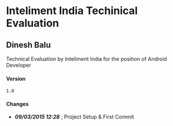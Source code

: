 # Inteliment India Techinical Evaluation
## Dinesh Balu
Technical Evaluation by Inteliment India for the position of Android Developer

#### Version 
    1.0
  

#### Changes
  - ***09/03/2015 12:28*** ; Project Setup & First Commit
